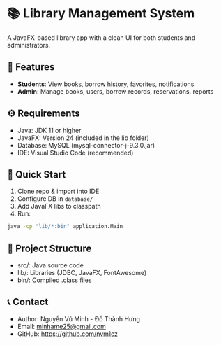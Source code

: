 # 📚 Library Management System

A JavaFX-based library app with a clean UI for both students and administrators.

## 🎯 Features
- **Students**: View books, borrow history, favorites, notifications
- **Admin**: Manage books, users, borrow records, reservations, reports

## ⚙ Requirements
- Java: JDK 11 or higher
- JavaFX: Version 24 (included in the lib folder)
- Database: MySQL (mysql-connector-j-9.3.0.jar)
- IDE: Visual Studio Code (recommended)
## 🚀 Quick Start
1. Clone repo & import into IDE
2. Configure DB in `database/`
3. Add JavaFX libs to classpath
4. Run:
```bash
java -cp "lib/*:bin" application.Main
```

## 🧩 Project Structure
- src/: Java source code
- lib/: Libraries (JDBC, JavaFX, FontAwesome)
- bin/: Compiled .class files

## 📞 Contact
- Author: Nguyễn Vũ Minh - Đỗ Thành Hưng
- Email: minhame25@gmail.com
- GitHub: https://github.com/nvm1cz
